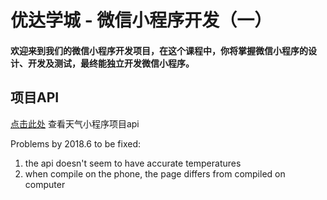 # 优达学城 - 微信小程序开发（一）
#### 欢迎来到我们的微信小程序开发项目，在这个课程中，你将掌握微信小程序的设计、开发及测试，最终能独立开发微信小程序。

## 项目API
[点击此处](https://github.com/udacity/cn-wechat-weather/blob/default-1-1/weather_api.md) 查看天气小程序项目api

Problems by 2018.6 to be fixed:
1. the api doesn't seem to have accurate temperatures
2. when compile on the phone, the page differs from compiled on computer

